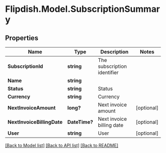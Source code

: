 # Flipdish.Model.SubscriptionSummary
## Properties

Name | Type | Description | Notes
------------ | ------------- | ------------- | -------------
**SubscriptionId** | **string** | The subscription identifier | 
**Name** | **string** |  | 
**Status** | **string** | Status | 
**Currency** | **string** | Currency | 
**NextInvoiceAmount** | **long?** | Next invoice amount | [optional] 
**NextInvoiceBillingDate** | **DateTime?** | Next invoice billing date | [optional] 
**User** | **string** | User | [optional] 

[[Back to Model list]](../README.md#documentation-for-models) [[Back to API list]](../README.md#documentation-for-api-endpoints) [[Back to README]](../README.md)

